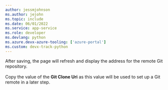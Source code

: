 ```yaml
---
author: jessmjohnson
ms.author: jejohn
ms.topic: include
ms.date: 06/01/2022
ms.service: app-service
ms.role: developer
ms.devlang: python
ms.azure.devx-azure-tooling: ['azure-portal']
ms.custom: devx-track-python
---
```


After saving, the page will refresh and display the address for the remote Git repository.
<br><br>
Copy the value of the **Git Clone Uri** as this value will be used to set up a Git remote in a later step.